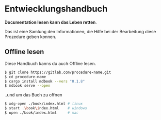 # Entwiecklungshandbuch

**Documentation lesen kann das Leben retten**.

Das ist eine Samlung den Informationen, die Hilfe bei der Bearbeitung diese Prozedure geben konnen.

## Offline lesen

Diese Handbuch kanns du auch Offline lesen.

```bash
$ git clone https://gitlab.com/procedure-name.git
$ cd procedure-name
$ cargo install mdbook --vers "0.1.8"
$ mdbook serve --open
```

..und um das Buch zu offnen

```bash
$ xdg-open ./book/index.html # linux
$ start .\book\index.html    # windows
$ open ./book/index.html     # mac
```